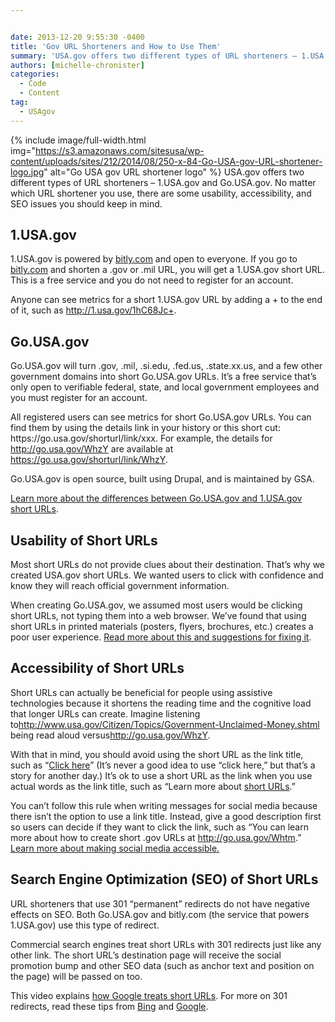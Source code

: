 ```yaml
---


date: 2013-12-20 9:55:30 -0400
title: 'Gov URL Shorteners and How to Use Them'
summary: 'USA.gov offers two different types of URL shorteners — 1.USA.gov and Go.USA.gov. No matter which URL shortener you use, there are some usability, accessibility, and SEO issues you should keep in mind. 1.USA.gov 1.USA.gov is powered by&nbsp;bitly.com&nbsp;and open to everyone. If you go to&nbsp;bitly.com&nbsp;and shorten a .gov'
authors: [michelle-chronister]
categories:
  - Code
  - Content
tag:
  - USAgov
---
```


{% include image/full-width.html img="https://s3.amazonaws.com/sitesusa/wp-content/uploads/sites/212/2014/08/250-x-84-Go-USA-gov-URL-shortener-logo.jpg" alt="Go USA gov URL shortener logo" %}
USA.gov offers two different types of URL shorteners – 1.USA.gov and Go.USA.gov. No matter which URL shortener you use, there are some usability, accessibility, and SEO issues you should keep in mind.

## 1.USA.gov

<p dir="ltr">
  1.USA.gov is powered by <a href="http://bitly.com/">bitly.com</a> and open to everyone. If you go to <a href="http://bitly.com/">bitly.com</a> and shorten a .gov or .mil URL, you will get a 1.USA.gov short URL. This is a free service and you do not need to register for an account.
</p>

<p dir="ltr">
   Anyone can see metrics for a short 1.USA.gov URL by adding a + to the end of it, such as <a href="http://1.usa.gov/1hC68Jc+">http://1.usa.gov/1hC68Jc+</a>.
</p>

## Go.USA.gov

<p dir="ltr">
  Go.USA.gov will turn .gov, .mil, .si.edu, .fed.us, .state.xx.us, and a few other government domains into short Go.USA.gov URLs. It’s  a free service that’s  only open to verifiable federal, state, and local government employees and you must register for an account.
</p>

<p dir="ltr">
  All registered users can see metrics for short Go.USA.gov URLs. You can find them by using the details link in your history or this short cut: https://go.usa.gov/shorturl/link/xxx. For example, the details for <a href="http://go.usa.gov/WhzY">http://go.usa.gov/WhzY</a> are available at <a href="https://go.usa.gov/shorturl/link/WhzY">https://go.usa.gov/shorturl/link/WhzY</a>.
</p>

Go.USA.gov is open source, built using Drupal, and is maintained by GSA.

[Learn more about the differences between Go.USA.gov and 1.USA.gov short URLs](https://www.WHATEVER/services/usa-gov-short-urls/ "USA.gov Short URLs").

## Usability of Short URLs

Most short URLs do not provide clues about their destination. That’s  why we created USA.gov short URLs. We wanted users to click with confidence and know they will reach official government information.

<div>
  <p dir="ltr">
     When creating Go.USA.gov, we assumed most users would be clicking short URLs, not typing them into a web browser. We’ve found that using short URLs in printed materials (posters, flyers, brochures, etc.) creates a poor user experience. <a href="http://go.usa.gov/node/14">Read more about this and suggestions for fixing it</a>.
  </p>
  
  <h2>
    Accessibility of Short URLs
  </h2>
  
  <p dir="ltr">
    Short URLs can actually be beneficial for people using assistive technologies because it shortens the reading time and the cognitive load that longer URLs can create. Imagine listening to<a href="http://www.usa.gov/Citizen/Topics/Government-Unclaimed-Money.shtml">http://www.usa.gov/Citizen/Topics/Government-Unclaimed-Money.shtml</a> being read aloud versus<a href="http://go.usa.gov/WhzY">http://go.usa.gov/WhzY</a>.
  </p>
  
  <p dir="ltr">
     With that in mind, you should avoid using the short URL as the link title, such as “<a title="USA.gov Short URLs" href="https://www.WHATEVER/services/usa-gov-short-urls/">Click here</a>” (It’s  never a good idea to use “click here,” but that’s  a story for another day.) It’s  ok to use a short URL as the link when you use actual words as the link title, such as “Learn more about <a title="USA.gov Short URLs" href="https://www.WHATEVER/services/usa-gov-short-urls/">short URLs</a>.”
  </p>
  
  <p dir="ltr">
     You can’t follow this rule when writing messages for social media because there isn’t the option to use a link title. Instead, give a good description first so users can decide if they want to click the link, such as “You can learn more about how to create short .gov URLs at <a title="USA.gov Short URLs" href="https://www.WHATEVER/services/usa-gov-short-urls/">http://go.usa.gov/Whtm</a>.” <a title="5 Myths About Social Media Accessibility" href="https://www.WHATEVER/2013/06/26/5-myths-about-social-media-accessibility-2/">Learn more about making social media accessible.</a>
  </p>
  
  <h2>
    Search Engine Optimization (SEO) of Short URLs
  </h2>
  
  <p dir="ltr">
    URL shorteners that use 301 “permanent” redirects do not have negative effects on SEO. Both Go.USA.gov and bitly.com (the service that powers 1.USA.gov) use this type of redirect.
  </p>
  
  <p dir="ltr">
    Commercial search engines treat short URLs with 301 redirects just like any other link. The short URL’s  destination page will receive the social promotion bump and other SEO data (such as anchor text and position on the page) will be passed on too.
  </p>
  
  <p dir="ltr">
    This video explains <a href="http://www.youtube.com/watch?v=QMkltd6dZzU">how Google treats short URLs</a>. For more on 301 redirects, read these tips from <a href="http://www.bing.com/blogs/site_blogs/b/webmaster/archive/2011/10/06/managing-redirects-301s-302s-and-canonicals.aspx">Bing</a> and <a href="https://support.google.com/webmasters/answer/93633">Google</a>.
  </p>
</div>